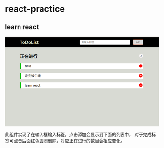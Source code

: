 # react-practice
learn react
---
![示例图片](./README/todolist.png)

此组件实现了在输入框输入标签，点击添加会显示到下面的列表中，
对于完成标签可点击后面红色圆圈删除，对应正在进行的数目会相应变化。
